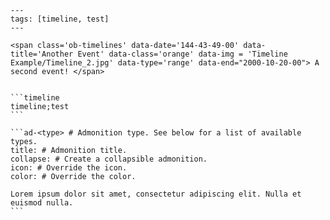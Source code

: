 
````
---
tags: [timeline, test]
---

<span class='ob-timelines' data-date='144-43-49-00' data-title='Another Event' data-class='orange' data-img = 'Timeline Example/Timeline_2.jpg' data-type='range' data-end="2000-10-20-00"> A second event! </span>


```timeline
timeline;test
```
````


````
```ad-<type> # Admonition type. See below for a list of available types. 
title: # Admonition title. 
collapse: # Create a collapsible admonition. 
icon: # Override the icon. 
color: # Override the color.

Lorem ipsum dolor sit amet, consectetur adipiscing elit. Nulla et euismod nulla. 
```
``````